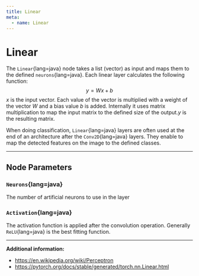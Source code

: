 ```yaml
---
title: Linear
meta:
  - name: Linear
---
```


# Linear

The `Linear`{lang=java} node takes a list (vector) as input and maps them to the defined `neurons`{lang=java}.
Each linear layer calculates the following function:
$$y = Wx + b$$
$x$ is the input vector. Each value of the vector is multiplied with a weight of the vector $W$ and a bias value $b$ is added. Internally it uses matrix multiplication to map the input matrix to the defined size of the output.$y$ is the resulting matrix.

When doing classification, `Linear`{lang=java} layers are often used at the end of an architecture after the `Conv2D`{lang=java} layers. They enable to map the detected features on the image to the defined classes.

---

## Node Parameters

### `Neurons`{lang=java}

The number of artificial neurons to use in the layer

### `Activation`{lang=java}

The activation function is applied after the convolution operation. Generally `ReLU`{lang=java} is the best fitting function.

---

**Additional information:**

- https://en.wikipedia.org/wiki/Perceptron
- https://pytorch.org/docs/stable/generated/torch.nn.Linear.html
